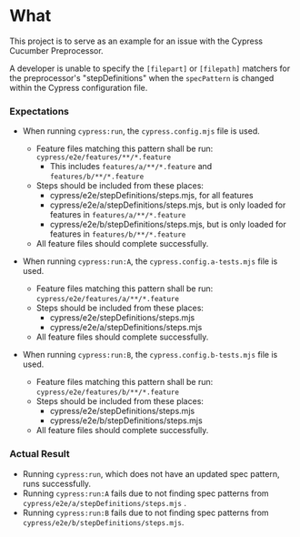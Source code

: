 # What

This project is to serve as an example for an issue with the Cypress Cucumber Preprocessor.

A developer is unable to specify the `[filepart]` or `[filepath]` matchers for the preprocessor's "stepDefinitions" when
the `specPattern` is changed within the Cypress configuration file.



### Expectations

* When running `cypress:run`, the `cypress.config.mjs` file is used.
    * Feature files matching this pattern shall be run: `cypress/e2e/features/**/*.feature`
      * This includes `features/a/**/*.feature` and `features/b/**/*.feature`
    * Steps should be included from these places:
        * cypress/e2e/stepDefinitions/steps.mjs, for all features
        * cypress/e2e/a/stepDefinitions/steps.mjs, but is only loaded for features in `features/a/**/*.feature`
        * cypress/e2e/b/stepDefinitions/steps.mjs, but is only loaded for features in `features/b/**/*.feature`
    * All feature files should complete successfully.

* When running `cypress:run:A`, the `cypress.config.a-tests.mjs` file is used.
  * Feature files matching this pattern shall be run: `cypress/e2e/features/a/**/*.feature`
  * Steps should be included from these places:
    * cypress/e2e/stepDefinitions/steps.mjs
    * cypress/e2e/a/stepDefinitions/steps.mjs
  * All feature files should complete successfully.


* When running `cypress:run:B`, the `cypress.config.b-tests.mjs` file is used.
    * Feature files matching this pattern shall be run: `cypress/e2e/features/b/**/*.feature`
    * Steps should be included from these places:
        * cypress/e2e/stepDefinitions/steps.mjs
        * cypress/e2e/b/stepDefinitions/steps.mjs
    * All feature files should complete successfully.

### Actual Result

* Running `cypress:run`, which does not have an updated spec pattern, runs successfully.
* Running `cypress:run:A` fails due to not finding spec patterns from `cypress/e2e/a/stepDefinitions/steps.mjs` .
* Running `cypress:run:B` fails due to not finding spec patterns from `cypress/e2e/b/stepDefinitions/steps.mjs`.
